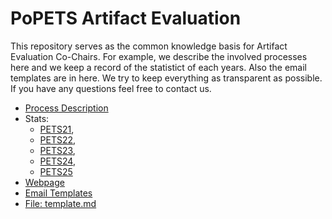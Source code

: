 # PoPETS Artifact Evaluation

This repository serves as the common knowledge basis for Artifact Evaluation Co-Chairs. For example, we describe the involved processes here and we keep a record of the statistict of each years. Also the email templates are in here. We try to keep everything as transparent as possible. If you have any questions feel free to contact us.

- [Process Description](processdescription.md)
- Stats: 
	- [PETS21](PETS2021/stats.md),
	- [PETS22](PETS2022/stats.md),
	- [PETS23](PETS2023/stats.md),
	- [PETS24](PETS2024/stats.md),
	- [PETS25](PETS2025/stats.md) 
- [Webpage](PETS2025/webpage.md)
- [Email Templates](EmailTemplates)
- [File: template.md](PETS2025/template.md)
